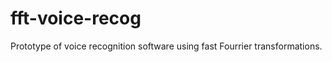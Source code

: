 fft-voice-recog
===============

Prototype of voice recognition software using fast Fourrier transformations.
